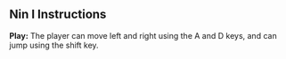 ## Nin I Instructions

**Play:** The player can move left and right using the A and D keys, and can jump using the shift key. 